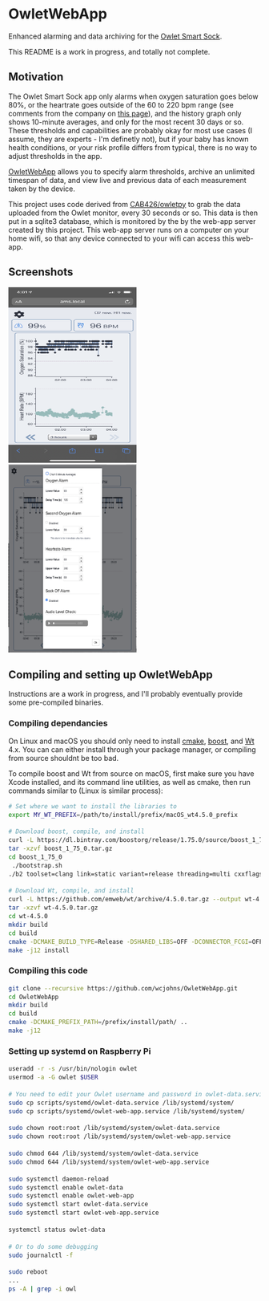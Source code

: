 # OwletWebApp
Enhanced alarming and data archiving for the [Owlet Smart Sock](https://owletcare.com).

This README is a work in progress, and totally not complete.

## Motivation
The Owlet Smart Sock app only alarms when oxygen saturation goes below 80%, or the heartrate goes outside of the 60 to 220 bpm range (see comments from the company on [this page](https://blog.owletcare.com/understanding-pulse-oximetry-and-how-owlet-uses-it/)),
and the history graph only shows 10-minute averages, and only for the most recent 30 days or so.
These thresholds and capabilities are probably okay for most use cases (I assume, they are experts - I'm definetly not), but if your baby has known health conditions, or your risk profile differs from typical, there is no way to adjust thresholds in the app.

[OwletWebApp](http://github.com/wcjohns/OwletWebApp) allows you to specify alarm thresholds, archive an unlimited timespan of data, and view live and previous data of each measurement taken by the device.

This project uses code derived from [CAB426/owletpy](https://github.com/CAB426/owletpy) to grab the data uploaded from the Owlet monitor, every 30 seconds or so.  This data is then put in a sqlite3 database, which is monitored by the by the web-app server created by this project.  This web-app server runs on a computer on your home wifi, so that any device connected to your wifi can access this web-app.


## Screenshots
<img src="docs/images/screenshot_iphone_3.png" width="256" height="350">
<img src="docs/images/screenshot_settings_2.png" width="256" height="375">


## Compiling and setting up OwletWebApp
Instructions are a work in progress, and I'll probably eventually provide some pre-compiled binaries.

### Compiling dependancies
On Linux and macOS you should only need to install [cmake](http://cmake.org), [boost](https://www.boost.org), and [Wt](https://www.webtoolkit.eu/wt/) 4.x.
You can can either install through your package manager, or compiling from source shouldnt be too bad.

To compile boost and Wt from source on macOS, first make sure you have Xcode installed, and its command line utilities, as well as cmake, then run commands similar to (Linux is similar process):
```bash
# Set where we want to install the libraries to
export MY_WT_PREFIX=/path/to/install/prefix/macOS_wt4.5.0_prefix

# Download boost, compile, and install
curl -L https://dl.bintray.com/boostorg/release/1.75.0/source/boost_1_75_0.tar.gz --output boost_1_75_0.tar.gz
tar -xzvf boost_1_75_0.tar.gz
cd boost_1_75_0
 ./bootstrap.sh
./b2 toolset=clang link=static variant=release threading=multi cxxflags="-std=c++11 -stdlib=libc++" linkflags="-std=c++11 -stdlib=libc++" --prefix=${MY_WT_PREFIX} -j12 install

# Download Wt, compile, and install
curl -L https://github.com/emweb/wt/archive/4.5.0.tar.gz --output wt-4.5.0.tar.gz
tar -xzvf wt-4.5.0.tar.gz
cd wt-4.5.0
mkdir build
cd build
cmake -DCMAKE_BUILD_TYPE=Release -DSHARED_LIBS=OFF -DCONNECTOR_FCGI=OFF -DBUILD_EXAMPLES=OFF -DBUILD_TESTS=OFF -DBoost_USE_STATIC_LIBS=ON -DCMAKE_PREFIX_PATH=${MY_WT_PREFIX} -DCMAKE_INSTALL_PREFIX=${MY_WT_PREFIX} -DCONFIGDIR=${MY_WT_PREFIX}/etc/etc -DCONFIGURATION=${MY_WT_PREFIX}/etc/wt/wt_config.xml -DWTHTTP_CONFIGURATION=${MY_WT_PREFIX}/etc/wt/wthttpd -DRUNDIR=${MY_WT_PREFIX}/var/run/wt  ..
make -j12 install
```

### Compiling this code
```bash
git clone --recursive https://github.com/wcjohns/OwletWebApp.git
cd OwletWebApp
mkdir build
cd build
cmake -DCMAKE_PREFIX_PATH=/prefix/install/path/ ..
make -j12
```


### Setting up systemd on Raspberry Pi

```bash
useradd -r -s /usr/bin/nologin owlet
usermod -a -G owlet $USER

# You need to edit your Owlet username and password in owlet-data.service
sudo cp scripts/systemd/owlet-data.service /lib/systemd/system/
sudo cp scripts/systemd/owlet-web-app.service /lib/systemd/system/

sudo chown root:root /lib/systemd/system/owlet-data.service
sudo chown root:root /lib/systemd/system/owlet-web-app.service

sudo chmod 644 /lib/systemd/system/owlet-data.service
sudo chmod 644 /lib/systemd/system/owlet-web-app.service

sudo systemctl daemon-reload
sudo systemctl enable owlet-data
sudo systemctl enable owlet-web-app
sudo systemctl start owlet-data.service
sudo systemctl start owlet-web-app.service

systemctl status owlet-data

# Or to do some debugging
sudo journalctl -f

sudo reboot
...
ps -A | grep -i owl
```
